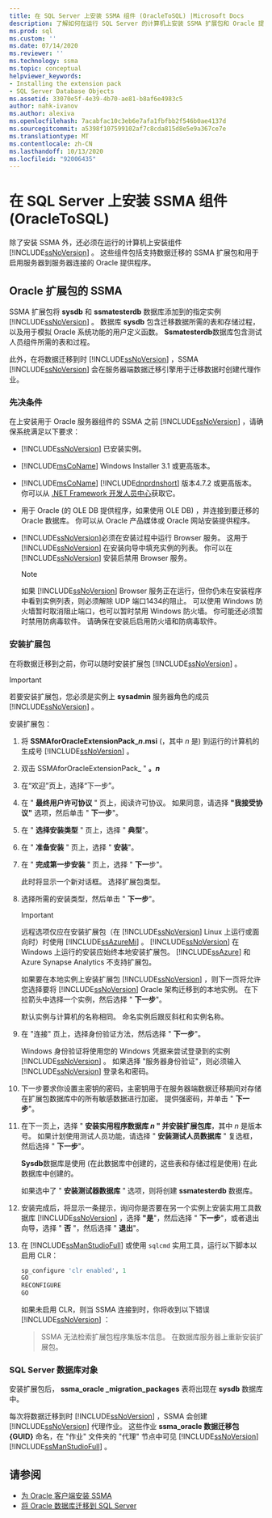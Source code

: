 ```yaml
---
title: 在 SQL Server 上安装 SSMA 组件 (OracleToSQL) |Microsoft Docs
description: 了解如何在运行 SQL Server 的计算机上安装 SSMA 扩展包和 Oracle 提供程序以支持 Oracle 数据库转换。
ms.prod: sql
ms.custom: ''
ms.date: 07/14/2020
ms.reviewer: ''
ms.technology: ssma
ms.topic: conceptual
helpviewer_keywords:
- Installing the extension pack
- SQL Server Database Objects
ms.assetid: 33070e5f-4e39-4b70-ae81-b8af6e4983c5
author: nahk-ivanov
ms.author: alexiva
ms.openlocfilehash: 7acabfac10c3eb6e7afa1fbfbb2f546b0ae4137d
ms.sourcegitcommit: a5398f107599102af7c8cda815d8e5e9a367ce7e
ms.translationtype: MT
ms.contentlocale: zh-CN
ms.lasthandoff: 10/13/2020
ms.locfileid: "92006435"
---
```

# <a name="installing-ssma-components-on-sql-server-oracletosql"></a>在 SQL Server 上安装 SSMA 组件 (OracleToSQL) 

除了安装 SSMA 外，还必须在运行的计算机上安装组件 [!INCLUDE[ssNoVersion](../../includes/ssnoversion-md.md)] 。 这些组件包括支持数据迁移的 SSMA 扩展包和用于启用服务器到服务器连接的 Oracle 提供程序。

## <a name="ssma-for-oracle-extension-pack"></a>Oracle 扩展包的 SSMA

SSMA 扩展包将 **sysdb** 和 **ssmatesterdb** 数据库添加到的指定实例 [!INCLUDE[ssNoVersion](../../includes/ssnoversion-md.md)] 。 数据库 **sysdb** 包含迁移数据所需的表和存储过程，以及用于模拟 Oracle 系统功能的用户定义函数。 **Ssmatesterdb**数据库包含测试人员组件所需的表和过程。

此外，在将数据迁移到时 [!INCLUDE[ssNoVersion](../../includes/ssnoversion-md.md)] ，SSMA [!INCLUDE[ssNoVersion](../../includes/ssnoversion-md.md)] 会在服务器端数据迁移引擎用于迁移数据时创建代理作业。

### <a name="prerequisites"></a>先决条件

在上安装用于 Oracle 服务器组件的 SSMA 之前 [!INCLUDE[ssNoVersion](../../includes/ssnoversion-md.md)] ，请确保系统满足以下要求：

- [!INCLUDE[ssNoVersion](../../includes/ssnoversion-md.md)] 已安装实例。
- [!INCLUDE[msCoName](../../includes/msconame_md.md)] Windows Installer 3.1 或更高版本。
- [!INCLUDE[msCoName](../../includes/msconame_md.md)] [!INCLUDE[dnprdnshort](../../includes/dnprdnshort_md.md)] 版本4.7.2 或更高版本。 你可以从 [.NET Framework 开发人员中心](https://go.microsoft.com/fwlink/?LinkId=48882)获取它。
- 用于 Oracle (的 OLE DB 提供程序，如果使用 OLE DB) ，并连接到要迁移的 Oracle 数据库。 你可以从 Oracle 产品媒体或 Oracle 网站安装提供程序。
- [!INCLUDE[ssNoVersion](../../includes/ssnoversion-md.md)]必须在安装过程中运行 Browser 服务。 这用于 [!INCLUDE[ssNoVersion](../../includes/ssnoversion-md.md)] 在安装向导中填充实例的列表。 你可以在 [!INCLUDE[ssNoVersion](../../includes/ssnoversion-md.md)] 安装后禁用 Browser 服务。

  > [!NOTE]
  > 如果 [!INCLUDE[ssNoVersion](../../includes/ssnoversion-md.md)] Browser 服务正在运行，但你仍未在安装程序中看到实例列表，则必须解除 UDP 端口1434的阻止。 可以使用 Windows 防火墙暂时取消阻止端口，也可以暂时禁用 Windows 防火墙。 你可能还必须暂时禁用防病毒软件。 请确保在安装后启用防火墙和防病毒软件。

### <a name="installing-the-extension-pack"></a>安装扩展包

在将数据迁移到之前，你可以随时安装扩展包 [!INCLUDE[ssNoVersion](../../includes/ssnoversion-md.md)] 。

> [!IMPORTANT]
> 若要安装扩展包，您必须是实例上 **sysadmin** 服务器角色的成员 [!INCLUDE[ssNoVersion](../../includes/ssnoversion-md.md)] 。

安装扩展包：

1. 将 **SSMAforOracleExtensionPack_*n*.msi** (，其中 *n* 是) 到运行的计算机的生成号 [!INCLUDE[ssNoVersion](../../includes/ssnoversion-md.md)] 。
2. 双击 SSMAforOracleExtensionPack_ " **。*n***
3. 在“欢迎”页上，选择“下一步”。
4. 在 " **最终用户许可协议** " 页上，阅读许可协议。 如果同意，请选择 **"我接受协议"** 选项，然后单击 " **下一步**"。
5. 在 " **选择安装类型** " 页上，选择 " **典型**"。
6. 在 " **准备安装** " 页上，选择 " **安装**"。
7. 在 " **完成第一步安装** " 页上，选择 " **下一**步"。
  
   此时将显示一个新对话框。 选择扩展包类型。
  
8. 选择所需的安装类型，然后单击 " **下一步**"。

   > [!IMPORTANT]
   > 远程选项仅应在安装扩展包（在 [!INCLUDE[ssNoVersion](../../includes/ssnoversion-md.md)] Linux 上运行或面向时）时使用 [!INCLUDE[ssAzureMi](../../includes/ssazuremi_md.md)] 。 [!INCLUDE[ssNoVersion](../../includes/ssnoversion-md.md)] 在 Windows 上运行的安装应始终本地安装扩展包。 [!INCLUDE[ssAzure](../../includes/ssazure_md.md)] 和 Azure Synapse Analytics 不支持扩展包。

   如果要在本地实例上安装扩展包 [!INCLUDE[ssNoVersion](../../includes/ssnoversion-md.md)] ，则下一页将允许您选择要将 [!INCLUDE[ssNoVersion](../../includes/ssnoversion-md.md)] Oracle 架构迁移到的本地实例。 在下拉箭头中选择一个实例，然后选择 " **下一步**"。

   默认实例与计算机的名称相同。 命名实例后跟反斜杠和实例名称。

9. 在 "连接" 页上，选择身份验证方法，然后选择 " **下一步**"。

   Windows 身份验证将使用您的 Windows 凭据来尝试登录到的实例 [!INCLUDE[ssNoVersion](../../includes/ssnoversion-md.md)] 。 如果选择 "服务器身份验证"，则必须输入 [!INCLUDE[ssNoVersion](../../includes/ssnoversion-md.md)] 登录名和密码。

10. 下一步要求你设置主密钥的密码，主密钥用于在服务器端数据迁移期间对存储在扩展包数据库中的所有敏感数据进行加密。 提供强密码，并单击 " **下一步**"。

11. 在下一页上，选择 " **安装实用程序数据库 *n* " 并安装扩展包库**，其中 *n* 是版本号。 如果计划使用测试人员功能，请选择 " **安装测试人员数据库** " 复选框，然后选择 " **下一步**"。

    **Sysdb**数据库是使用 (在此数据库中创建的，这些表和存储过程是使用) 在此数据库中创建的。

    如果选中了 " **安装测试器数据库** " 选项，则将创建 **ssmatesterdb** 数据库。

12. 安装完成后，将显示一条提示，询问你是否要在另一个实例上安装实用工具数据库 [!INCLUDE[ssNoVersion](../../includes/ssnoversion-md.md)] ，选择 **"是**"，然后选择 " **下一步**"，或者退出向导，选择 " **否** "，然后选择 " **退出**"。

13. 在 [!INCLUDE[ssManStudioFull](../../includes/ssmanstudiofull-md.md)] 或使用 `sqlcmd` 实用工具，运行以下脚本以启用 CLR：

    ```sql
    sp_configure 'clr enabled', 1
    GO
    RECONFIGURE
    GO
    ```

    如果未启用 CLR，则当 SSMA 连接到时，你将收到以下错误 [!INCLUDE[ssNoVersion](../../includes/ssnoversion-md.md)] ：

    > SSMA 无法检索扩展包程序集版本信息。 在数据库服务器上重新安装扩展包。

### <a name="sql-server-database-objects"></a>SQL Server 数据库对象

安装扩展包后， **ssma_oracle _migration_packages** 表将出现在 **sysdb** 数据库中。

每次将数据迁移到时 [!INCLUDE[ssNoVersion](../../includes/ssnoversion-md.md)] ，SSMA 会创建 [!INCLUDE[ssNoVersion](../../includes/ssnoversion-md.md)] 代理作业。 这些作业 **ssma_oracle 数据迁移包 {GUID}** 命名，在 "作业" 文件夹的 "代理" 节点中可见 [!INCLUDE[ssNoVersion](../../includes/ssnoversion-md.md)] [!INCLUDE[ssManStudioFull](../../includes/ssmanstudiofull-md.md)] 。

## <a name="see-also"></a>请参阅

- [为 Oracle 客户端安装 SSMA](../../ssma/oracle/installing-ssma-for-oracle-client-oracletosql.md)
- [将 Oracle 数据库迁移到 SQL Server](../../ssma/oracle/migrating-oracle-databases-to-sql-server-oracletosql.md)
